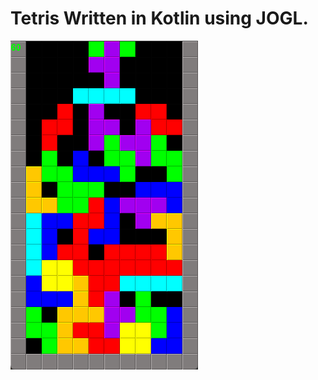 # Tetris Written in Kotlin using JOGL.

![alt text](https://github.com/ultraviolet-jordan/tetris/blob/main/img.png)
